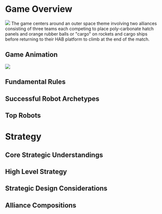 # Game Overview
![](https://i.imgur.com/3F0t58G.png)
The game centers around an outer space theme involving two alliances consisting of three teams each competing to place poly-carbonate hatch panels and orange rubber balls or "cargo" on rockets and cargo ships before returning to their HAB platform to climb at the end of the match.

## Game Animation

![](https://www.youtube.com/watch?v=Mew6G_og-PI)

## Fundamental Rules

## Successful Robot Archetypes

## Top Robots

# Strategy

## Core Strategic Understandings

## High Level Strategy

## Strategic Design Considerations
## Alliance Compositions



